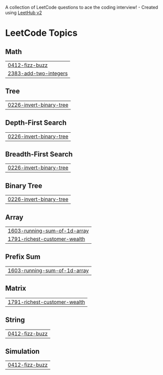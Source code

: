 A collection of LeetCode questions to ace the coding interview! - Created using [LeetHub v2](https://github.com/arunbhardwaj/LeetHub-2.0)
<!---LeetCode Topics Start-->
# LeetCode Topics
## Math
|  |
| ------- |
| [0412-fizz-buzz](https://github.com/maviswisanggeni/LeetCode/tree/master/0412-fizz-buzz) |
| [2383-add-two-integers](https://github.com/maviswisanggeni/LeetCode/tree/master/2383-add-two-integers) |
## Tree
|  |
| ------- |
| [0226-invert-binary-tree](https://github.com/maviswisanggeni/LeetCode/tree/master/0226-invert-binary-tree) |
## Depth-First Search
|  |
| ------- |
| [0226-invert-binary-tree](https://github.com/maviswisanggeni/LeetCode/tree/master/0226-invert-binary-tree) |
## Breadth-First Search
|  |
| ------- |
| [0226-invert-binary-tree](https://github.com/maviswisanggeni/LeetCode/tree/master/0226-invert-binary-tree) |
## Binary Tree
|  |
| ------- |
| [0226-invert-binary-tree](https://github.com/maviswisanggeni/LeetCode/tree/master/0226-invert-binary-tree) |
## Array
|  |
| ------- |
| [1603-running-sum-of-1d-array](https://github.com/maviswisanggeni/LeetCode/tree/master/1603-running-sum-of-1d-array) |
| [1791-richest-customer-wealth](https://github.com/maviswisanggeni/LeetCode/tree/master/1791-richest-customer-wealth) |
## Prefix Sum
|  |
| ------- |
| [1603-running-sum-of-1d-array](https://github.com/maviswisanggeni/LeetCode/tree/master/1603-running-sum-of-1d-array) |
## Matrix
|  |
| ------- |
| [1791-richest-customer-wealth](https://github.com/maviswisanggeni/LeetCode/tree/master/1791-richest-customer-wealth) |
## String
|  |
| ------- |
| [0412-fizz-buzz](https://github.com/maviswisanggeni/LeetCode/tree/master/0412-fizz-buzz) |
## Simulation
|  |
| ------- |
| [0412-fizz-buzz](https://github.com/maviswisanggeni/LeetCode/tree/master/0412-fizz-buzz) |
<!---LeetCode Topics End-->